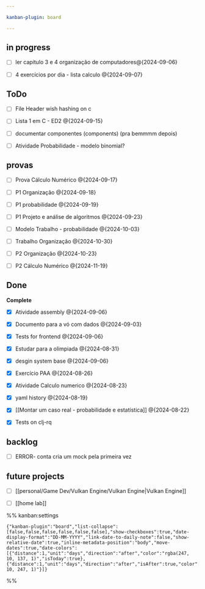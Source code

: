```yaml
---

kanban-plugin: board

---
```


## in progress

- [ ] ler capitulo 3 e 4 organização de computadores@{2024-09-06}
- [ ] 4 exercícios por dia - lista calculo @{2024-09-07}


## ToDo

- [ ] File Header wish hashing on c
- [ ] Lista 1 em C - ED2 @{2024-09-15}
- [ ] documentar componentes (components) (pra bemmmm depois)
- [ ] Atividade Probabilidade - modelo binomial?


## provas

- [ ] Prova Cálculo Numérico @{2024-09-17}
- [ ] P1 Organização @{2024-09-18}
- [ ] P1 probabilidade @{2024-09-19}
- [ ] P1 Projeto e análise de algoritmos @{2024-09-23}
- [ ] Modelo Trabalho - probabilidade @{2024-10-03}
- [ ] Trabalho Organização @{2024-10-30}
- [ ] P2 Organização @{2024-10-23}
- [ ] P2 Cálculo Numérico @{2024-11-19}


## Done

**Complete**
- [x] Atividade assembly @{2024-09-06}
- [x] Documento para a vó com dados @{2024-09-03}
- [x] Tests for frontend @{2024-09-06}
- [x] Estudar para a olimpiada @{2024-08-31}
- [x] desgin system base @{2024-09-06}
- [x] Exercício PAA @{2024-08-26}
- [x] Atividade Calculo numerico @{2024-08-23}
- [x] yaml history @{2024-08-19}
- [x] [[Montar um caso real - probabilidade e estatística]]
	@{2024-08-22}
- [x] Tests on clj-rq


## backlog

- [ ] ERROR- conta cria um mock pela primeira vez


## future projects

- [ ] [[personal/Game Dev/Vulkan Engine/Vulkan Engine|Vulkan Engine]]
- [ ] [[home lab]]




%% kanban:settings
```
{"kanban-plugin":"board","list-collapse":[false,false,false,false,false,false],"show-checkboxes":true,"date-display-format":"DD-MM-YYYY","link-date-to-daily-note":false,"show-relative-date":true,"inline-metadata-position":"body","move-dates":true,"date-colors":[{"distance":1,"unit":"days","direction":"after","color":"rgba(247, 10, 137, 1)","isToday":true},{"distance":1,"unit":"days","direction":"after","isAfter":true,"color":"rgba(152, 10, 247, 1)"}]}
```
%%